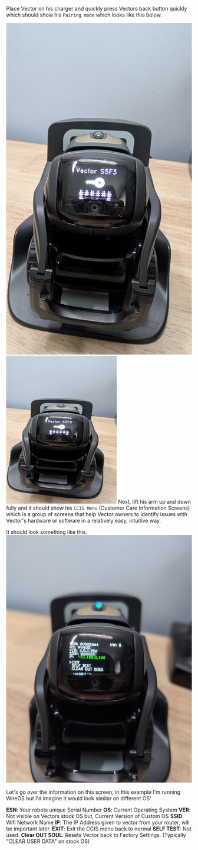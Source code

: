 Place Vector on his charger and quickly press Vectors back button quickly which should show his `Pairing mode` which looks like this below.


![alt text](https://github.com/phatin22/miniature-sniffle/blob/a42a334df97989e63bf7ea712ed63ecbba1787ce/images/Pairing-Mode.jpg "Pairing Mode")
<img src="https://github.com/phatin22/miniature-sniffle/blob/a42a334df97989e63bf7ea712ed63ecbba1787ce/images/Pairing-Mode.jpg" width="300" height="400">
Next, lift his arm up and down fully and it should show his `CCIS Menu` (Customer Care Information Screens) which is a group of screens that help Vector owners to identify issues with Vector's hardware or software in a relatively easy, intuitive way.

It should look something like this.
![alt text](https://github.com/phatin22/miniature-sniffle/blob/a42a334df97989e63bf7ea712ed63ecbba1787ce/images/CCIS.jpg "CCIS")

Let's go over the information on this screen, in this example I'm running WireOS but I'd imagine it would look similar on different OS'

**ESN**:  Your robots unique Serial Number
**OS**:  Current Operating System 
**VER**: Not visible on Vectors stock OS but, Current Version of Custom OS
**SSID**: Wifi Network Name
**IP**: The IP Address given to vector from your router, will be important later.
**EXIT**: Exit the CCIS menu back to normal
**SELF TEST**: Not used.
**Clear OUT SOUL**: Resets Vector back to Factory Settings. (Typically "CLEAR USER DATA" on stock OS)
